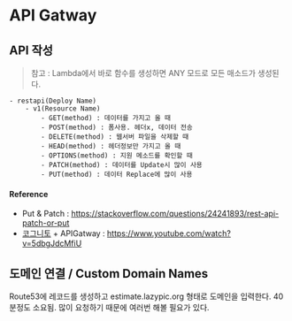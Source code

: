 # API Gatway

## API 작성
> 참고 : Lambda에서 바로 함수를 생성하면 ANY 모드로 모든 매소드가 생성된다.

```
- restapi(Deploy Name)
    - v1(Resource Name)
        - GET(method) : 데이터를 가지고 올 때
        - POST(method) : 폼사용. 헤더x, 데이터 전송
        - DELETE(method) : 웹서버 파일을 삭제할 때
        - HEAD(method) : 헤더정보만 가지고 올 때
        - OPTIONS(method) : 지원 메소드를 확인할 때
        - PATCH(method) : 데이터를 Update시 많이 사용
        - PUT(method) : 데이터 Replace에 많이 사용
```
#### Reference
- Put & Patch : https://stackoverflow.com/questions/24241893/rest-api-patch-or-put
- [코그니토](cognito.md) + APIGatway : https://www.youtube.com/watch?v=5dbgJdcMfiU

## 도메인 연결 / Custom Domain Names
Route53에 레코드를 생성하고 estimate.lazypic.org 형태로 도메인을 입력한다. 40분정도 소요됨. 많이 요청하기 때문에 여러번 해볼 필요가 있다.
